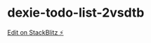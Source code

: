 # dexie-todo-list-2vsdtb

[Edit on StackBlitz ⚡️](https://stackblitz.com/edit/dexie-todo-list-2vsdtb)